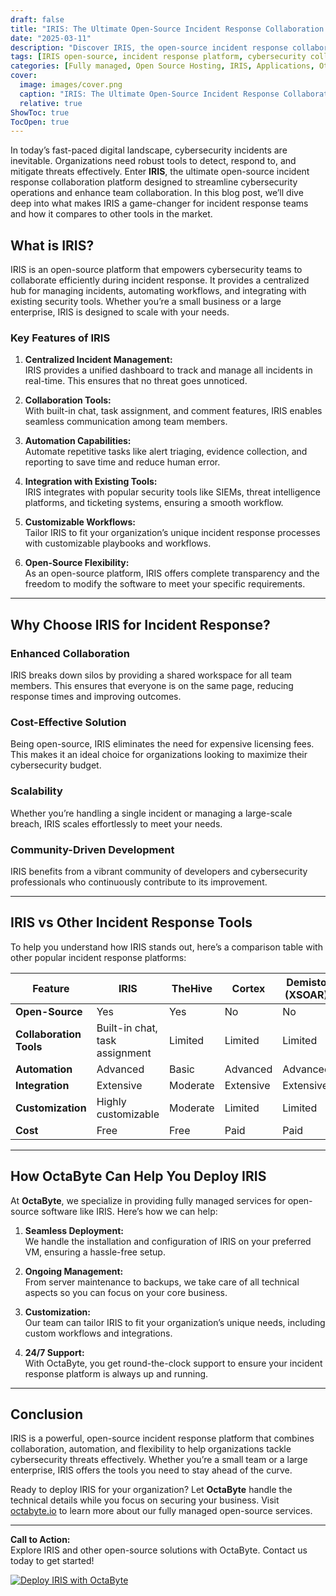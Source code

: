```yaml
---
draft: false
title: "IRIS: The Ultimate Open-Source Incident Response Collaboration Platform"
date: "2025-03-11"
description: "Discover IRIS, the open-source incident response collaboration platform that streamlines cybersecurity operations. Learn how IRIS enhances team collaboration, automates workflows, and integrates seamlessly with your existing tools. Perfect for organizations looking to strengthen their incident response capabilities."
tags: [IRIS open-source, incident response platform, cybersecurity collaboration, open-source security tools, IRIS vs other incident response tools, managed open-source services, OctaByte, octabyteio]
categories: [Fully managed, Open Source Hosting, IRIS, Applications, Others]
cover:
  image: images/cover.png
  caption: "IRIS: The Ultimate Open-Source Incident Response Collaboration Platform"
  relative: true
ShowToc: true
TocOpen: true
---
```



In today’s fast-paced digital landscape, cybersecurity incidents are inevitable. Organizations need robust tools to detect, respond to, and mitigate threats effectively. Enter **IRIS**, the ultimate open-source incident response collaboration platform designed to streamline cybersecurity operations and enhance team collaboration. In this blog post, we’ll dive deep into what makes IRIS a game-changer for incident response teams and how it compares to other tools in the market.

## What is IRIS?

IRIS is an open-source platform that empowers cybersecurity teams to collaborate efficiently during incident response. It provides a centralized hub for managing incidents, automating workflows, and integrating with existing security tools. Whether you’re a small business or a large enterprise, IRIS is designed to scale with your needs.

### Key Features of IRIS

1. **Centralized Incident Management:**  
   IRIS provides a unified dashboard to track and manage all incidents in real-time. This ensures that no threat goes unnoticed.

2. **Collaboration Tools:**  
   With built-in chat, task assignment, and comment features, IRIS enables seamless communication among team members.

3. **Automation Capabilities:**  
   Automate repetitive tasks like alert triaging, evidence collection, and reporting to save time and reduce human error.

4. **Integration with Existing Tools:**  
   IRIS integrates with popular security tools like SIEMs, threat intelligence platforms, and ticketing systems, ensuring a smooth workflow.

5. **Customizable Workflows:**  
   Tailor IRIS to fit your organization’s unique incident response processes with customizable playbooks and workflows.

6. **Open-Source Flexibility:**  
   As an open-source platform, IRIS offers complete transparency and the freedom to modify the software to meet your specific requirements.

---

## Why Choose IRIS for Incident Response?

### Enhanced Collaboration  
IRIS breaks down silos by providing a shared workspace for all team members. This ensures that everyone is on the same page, reducing response times and improving outcomes.

### Cost-Effective Solution  
Being open-source, IRIS eliminates the need for expensive licensing fees. This makes it an ideal choice for organizations looking to maximize their cybersecurity budget.

### Scalability  
Whether you’re handling a single incident or managing a large-scale breach, IRIS scales effortlessly to meet your needs.

### Community-Driven Development  
IRIS benefits from a vibrant community of developers and cybersecurity professionals who continuously contribute to its improvement.

---

## IRIS vs Other Incident Response Tools

To help you understand how IRIS stands out, here’s a comparison table with other popular incident response platforms:

| Feature                | IRIS                          | TheHive                      | Cortex                       | Demisto (XSOAR)              |
|------------------------|-------------------------------|------------------------------|------------------------------|------------------------------|
| **Open-Source**        | Yes                           | Yes                          | No                           | No                           |
| **Collaboration Tools**| Built-in chat, task assignment| Limited                      | Limited                      | Limited                      |
| **Automation**         | Advanced                      | Basic                        | Advanced                     | Advanced                     |
| **Integration**        | Extensive                     | Moderate                     | Extensive                    | Extensive                    |
| **Customization**      | Highly customizable           | Moderate                     | Limited                      | Limited                      |
| **Cost**               | Free                          | Free                         | Paid                         | Paid                         |

---

## How OctaByte Can Help You Deploy IRIS

At **OctaByte**, we specialize in providing fully managed services for open-source software like IRIS. Here’s how we can help:

1. **Seamless Deployment:**  
   We handle the installation and configuration of IRIS on your preferred VM, ensuring a hassle-free setup.

2. **Ongoing Management:**  
   From server maintenance to backups, we take care of all technical aspects so you can focus on your core business.

3. **Customization:**  
   Our team can tailor IRIS to fit your organization’s unique needs, including custom workflows and integrations.

4. **24/7 Support:**  
   With OctaByte, you get round-the-clock support to ensure your incident response platform is always up and running.

---

## Conclusion

IRIS is a powerful, open-source incident response platform that combines collaboration, automation, and flexibility to help organizations tackle cybersecurity threats effectively. Whether you’re a small team or a large enterprise, IRIS offers the tools you need to stay ahead of the curve.

Ready to deploy IRIS for your organization? Let **OctaByte** handle the technical details while you focus on securing your business. Visit [octabyte.io](https://octabyte.io) to learn more about our fully managed open-source services.

---

**Call to Action:**  
Explore IRIS and other open-source solutions with OctaByte. Contact us today to get started!

[![Deploy IRIS with OctaByte](/images/deploy-on-octabyte.png)](https://octabyte.io/fully-managed-open-source-services/applications/others/iris)